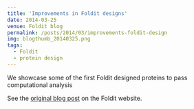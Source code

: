 ```yaml
---
title: 'Improvements in Foldit designs'
date: 2014-03-25
venue: Foldit blog
permalink: /posts/2014/03/improvements-foldit-design
img: blogthumb_20140325.png
tags:
  - Foldit
  - protein design
---
```


We showcase some of the first Foldit designed proteins to pass computational analysis

See the [original blog post](https://fold.it/portal/node/997313) on the Foldit website.
